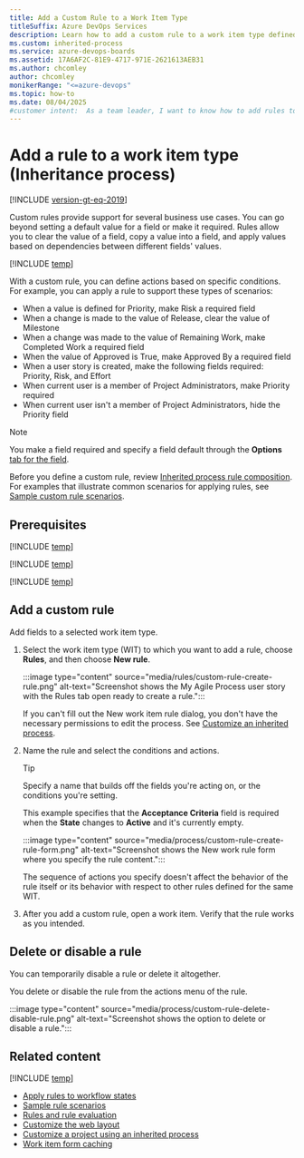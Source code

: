 ```yaml
---
title: Add a Custom Rule to a Work Item Type
titleSuffix: Azure DevOps Services
description: Learn how to add a custom rule to a work item type defined for an inherited process and project in Azure Boards.
ms.custom: inherited-process
ms.service: azure-devops-boards
ms.assetid: 17A6AF2C-81E9-4717-971E-2621613AEB31
ms.author: chcomley
author: chcomley
monikerRange: "<=azure-devops"
ms.topic: how-to
ms.date: 08/04/2025
#customer intent:  As a team leader, I want to know how to add rules to work items in Azure Boards.
---
```


# Add a rule to a work item type (Inheritance process)

[!INCLUDE [version-gt-eq-2019](../../../includes/version-gt-eq-2019.md)]

Custom rules provide support for several business use cases. You can go beyond setting a default value for a field or make it required. Rules allow you to clear the value of a field, copy a value into a field, and apply values based on dependencies between different fields' values. 

[!INCLUDE [temp](../includes/note-on-prem-link.md)]

With a custom rule, you can define actions based on specific conditions. For example, you can apply a rule to support these types of scenarios:

- When a value is defined for Priority, make Risk a required field
- When a change is made to the value of Release, clear the value of Milestone
- When a change was made to the value of Remaining Work, make Completed Work a required field
- When the value of Approved is True, make Approved By a required field
- When a user story is created, make the following fields required: Priority, Risk, and Effort
- When current user is a member of Project Administrators, make Priority required
- When current user isn't a member of Project Administrators, hide the Priority field

> [!NOTE]  
> You make a field required and specify a field default through the **Options** [tab for the field](customize-process-field.md#options).

Before you define a custom rule, review [Inherited process rule composition](rule-reference.md#ip-rule-composition). For examples that illustrate common scenarios for applying rules, see [Sample custom rule scenarios](rule-samples.md). 

## Prerequisites

[!INCLUDE [temp](../includes/process-prerequisites.md)]

[!INCLUDE [temp](../includes/open-process-admin-context-ts.md)]

[!INCLUDE [temp](../includes/automatic-update-project.md)]

## Add a custom rule

Add fields to a selected work item type.

1.  Select the work item type (WIT) to which you want to add a rule, choose **Rules**, and then choose **New rule**.

    :::image type="content" source="media/rules/custom-rule-create-rule.png" alt-text="Screenshot shows the My Agile Process user story with the Rules tab open ready to create a rule.":::

    If you can't fill out the New work item rule dialog, you don't have the necessary permissions to edit the process. See [Customize an inherited process](../../../organizations/security/set-permissions-access-work-tracking.md#customize-an-inherited-process).

1.  Name the rule and select the conditions and actions.

    > [!TIP]  
    > Specify a name that builds off the fields you're acting on, or the conditions you're setting.

    This example specifies that the **Acceptance Criteria** field is required when the **State** changes to **Active** and it's currently empty.

    :::image type="content" source="media/process/custom-rule-create-rule-form.png" alt-text="Screenshot shows the New work rule form where you specify the rule content.":::
  
	The sequence of actions you specify doesn't affect the behavior of the rule itself or its behavior with respect to other rules defined for the same WIT.

1.  After you add a custom rule, open a work item. Verify that the rule works as you intended.

<a id="delete-disable"> </a>

## Delete or disable a rule

You can temporarily disable a rule or delete it altogether.

You delete or disable the rule from the actions menu of the rule.

:::image type="content" source="media/process/custom-rule-delete-disable-rule.png" alt-text="Screenshot shows the option to delete or disable a rule.":::  

## Related content

[!INCLUDE [temp](../includes/note-audit-log-support-process.md)]

- [Apply rules to workflow states](apply-rules-to-workflow-states.md) 
- [Sample rule scenarios](rule-samples.md)  
- [Rules and rule evaluation](rule-reference.md)
- [Customize the web layout](customize-process-form.md)
- [Customize a project using an inherited process](customize-process.md)
- [Work item form caching](troubleshoot-work-item-form-caching-issues.md)  
